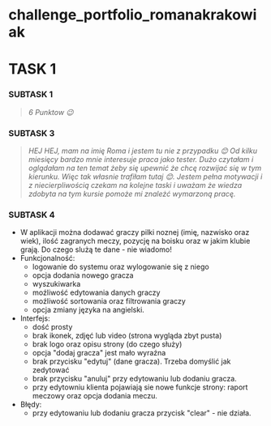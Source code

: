 # challenge_portfolio_romanakrakowiak

# TASK 1
### SUBTASK 1
>_6 Punktow 😉_
### SUBTASK 3
>_HEJ HEJ, mam na imię Roma i jestem tu nie z przypadku :blush: Od kilku miesięcy bardzo mnie interesuje praca jako tester. Dużo czytałam i oglądałam na ten temat żeby się upewnić że chcę rozwijać się w tym kierunku. Więc tak własnie trafiłam tutaj :blush:. Jestem pełna motywacji i z niecierpliwością czekam na kolejne taski i uważam że wiedza zdobyta na tym kursie pomoże mi znależć wymarzoną pracę._
### SUBTASK 4
* W aplikacji można dodawać graczy pilki noznej (imię, nazwisko oraz wiek), ilość zagranych meczy, pozycję na boisku oraz w jakim klubie grają. Do czego slużą te dane - nie wiadomo!
* Funkcjonalność: 
  * logowanie do systemu oraz wylogowanie się z niego
  * opcja dodania nowego gracza
  * wyszukiwarka
  * moźliwość edytowania danych graczy
  * moźliwość sortowania oraz filtrowania graczy
  * opcja zmiany języka na angielski. 
* Interfejs:
  * dość prosty
  * brak ikonek, zdjęć lub video (strona wygląda zbyt pusta)
  * brak logo oraz opisu strony (do czego służy)
  * opcja "dodaj gracza" jest mało wyraźna
  * brak przycisku "edytuj" (dane gracza). Trzeba domyślić jak zedytować 
  * brak przycisku "anuluj" przy edytowaniu lub dodaniu gracza.
  * przy edytowniu klienta pojawiają sie nowe funkcje strony: raport meczowy oraz opcja dodania meczu.
 * Błędy:
   * przy edytowaniu lub dodaniu gracza przycisk "clear" - nie działa.
